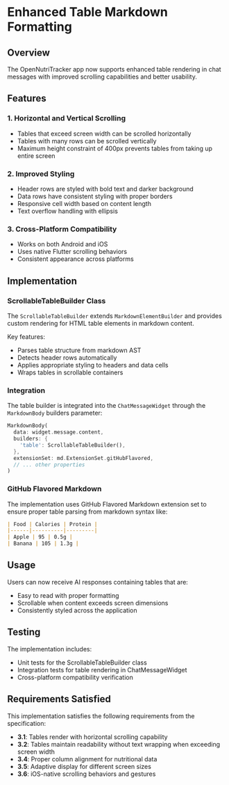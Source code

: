 # Enhanced Table Markdown Formatting

## Overview

The OpenNutriTracker app now supports enhanced table rendering in chat messages with improved scrolling capabilities and better usability.

## Features

### 1. Horizontal and Vertical Scrolling
- Tables that exceed screen width can be scrolled horizontally
- Tables with many rows can be scrolled vertically
- Maximum height constraint of 400px prevents tables from taking up entire screen

### 2. Improved Styling
- Header rows are styled with bold text and darker background
- Data rows have consistent styling with proper borders
- Responsive cell width based on content length
- Text overflow handling with ellipsis

### 3. Cross-Platform Compatibility
- Works on both Android and iOS
- Uses native Flutter scrolling behaviors
- Consistent appearance across platforms

## Implementation

### ScrollableTableBuilder Class

The `ScrollableTableBuilder` extends `MarkdownElementBuilder` and provides custom rendering for HTML table elements in markdown content.

Key features:
- Parses table structure from markdown AST
- Detects header rows automatically
- Applies appropriate styling to headers and data cells
- Wraps tables in scrollable containers

### Integration

The table builder is integrated into the `ChatMessageWidget` through the `MarkdownBody` builders parameter:

```dart
MarkdownBody(
  data: widget.message.content,
  builders: {
    'table': ScrollableTableBuilder(),
  },
  extensionSet: md.ExtensionSet.gitHubFlavored,
  // ... other properties
)
```

### GitHub Flavored Markdown

The implementation uses GitHub Flavored Markdown extension set to ensure proper table parsing from markdown syntax like:

```markdown
| Food | Calories | Protein |
|------|----------|---------|
| Apple | 95 | 0.5g |
| Banana | 105 | 1.3g |
```

## Usage

Users can now receive AI responses containing tables that are:
- Easy to read with proper formatting
- Scrollable when content exceeds screen dimensions
- Consistently styled across the application

## Testing

The implementation includes:
- Unit tests for the ScrollableTableBuilder class
- Integration tests for table rendering in ChatMessageWidget
- Cross-platform compatibility verification

## Requirements Satisfied

This implementation satisfies the following requirements from the specification:

- **3.1**: Tables render with horizontal scrolling capability
- **3.2**: Tables maintain readability without text wrapping when exceeding screen width
- **3.4**: Proper column alignment for nutritional data
- **3.5**: Adaptive display for different screen sizes
- **3.6**: iOS-native scrolling behaviors and gestures